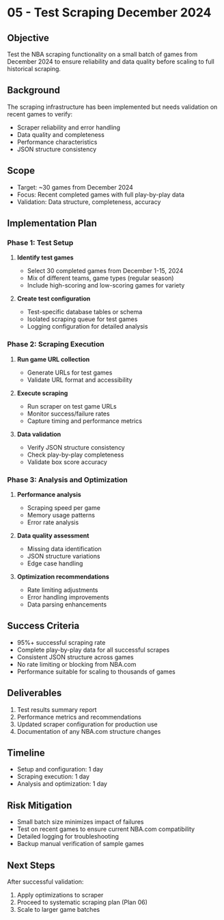 # 05 - Test Scraping December 2024

## Objective
Test the NBA scraping functionality on a small batch of games from December 2024 to ensure reliability and data quality before scaling to full historical scraping.

## Background
The scraping infrastructure has been implemented but needs validation on recent games to verify:
- Scraper reliability and error handling
- Data quality and completeness
- Performance characteristics
- JSON structure consistency

## Scope
- Target: ~30 games from December 2024
- Focus: Recent completed games with full play-by-play data
- Validation: Data structure, completeness, accuracy

## Implementation Plan

### Phase 1: Test Setup
1. **Identify test games**
   - Select 30 completed games from December 1-15, 2024
   - Mix of different teams, game types (regular season)
   - Include high-scoring and low-scoring games for variety

2. **Create test configuration**
   - Test-specific database tables or schema
   - Isolated scraping queue for test games
   - Logging configuration for detailed analysis

### Phase 2: Scraping Execution
1. **Run game URL collection**
   - Generate URLs for test games
   - Validate URL format and accessibility

2. **Execute scraping**
   - Run scraper on test game URLs
   - Monitor success/failure rates
   - Capture timing and performance metrics

3. **Data validation**
   - Verify JSON structure consistency
   - Check play-by-play completeness
   - Validate box score accuracy

### Phase 3: Analysis and Optimization
1. **Performance analysis**
   - Scraping speed per game
   - Memory usage patterns
   - Error rate analysis

2. **Data quality assessment**
   - Missing data identification
   - JSON structure variations
   - Edge case handling

3. **Optimization recommendations**
   - Rate limiting adjustments
   - Error handling improvements
   - Data parsing enhancements

## Success Criteria
- 95%+ successful scraping rate
- Complete play-by-play data for all successful scrapes
- Consistent JSON structure across games
- No rate limiting or blocking from NBA.com
- Performance suitable for scaling to thousands of games

## Deliverables
1. Test results summary report
2. Performance metrics and recommendations
3. Updated scraper configuration for production use
4. Documentation of any NBA.com structure changes

## Timeline
- Setup and configuration: 1 day
- Scraping execution: 1 day
- Analysis and optimization: 1 day

## Risk Mitigation
- Small batch size minimizes impact of failures
- Test on recent games to ensure current NBA.com compatibility
- Detailed logging for troubleshooting
- Backup manual verification of sample games

## Next Steps
After successful validation:
1. Apply optimizations to scraper
2. Proceed to systematic scraping plan (Plan 06)
3. Scale to larger game batches